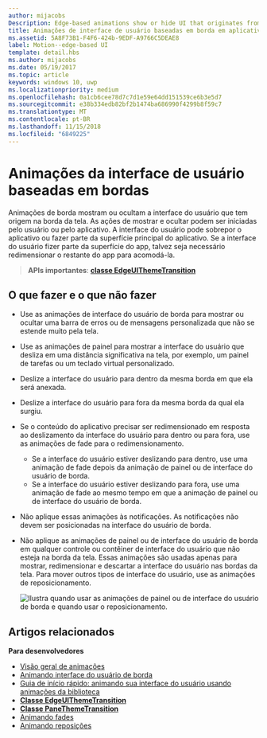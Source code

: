```yaml
---
author: mijacobs
Description: Edge-based animations show or hide UI that originates from the edge of the screen.
title: Animações de interface de usuário baseadas em borda em aplicativos UWP
ms.assetid: 5A8F73B1-F4F6-424b-9EDF-A9766C5DEAE8
label: Motion--edge-based UI
template: detail.hbs
ms.author: mijacobs
ms.date: 05/19/2017
ms.topic: article
keywords: windows 10, uwp
ms.localizationpriority: medium
ms.openlocfilehash: 0a1cb6cee78d7c7d1e59e64dd151539ce6b3e5d7
ms.sourcegitcommit: e38b334edb82bf2b1474ba686990f4299b8f59c7
ms.translationtype: MT
ms.contentlocale: pt-BR
ms.lasthandoff: 11/15/2018
ms.locfileid: "6849225"
---
```

# <a name="edge-based-ui-animations"></a>Animações da interface de usuário baseadas em bordas





Animações de borda mostram ou ocultam a interface do usuário que tem origem na borda da tela. As ações de mostrar e ocultar podem ser iniciadas pelo usuário ou pelo aplicativo. A interface do usuário pode sobrepor o aplicativo ou fazer parte da superfície principal do aplicativo. Se a interface do usuário fizer parte da superfície do app, talvez seja necessário redimensionar o restante do app para acomodá-la.

> **APIs importantes**: [**classe EdgeUIThemeTransition**](https://msdn.microsoft.com/library/windows/apps/hh702324)


## <a name="dos-and-donts"></a>O que fazer e o que não fazer


-   Use as animações de interface do usuário de borda para mostrar ou ocultar uma barra de erros ou de mensagens personalizada que não se estende muito pela tela.
-   Use as animações de painel para mostrar a interface do usuário que desliza em uma distância significativa na tela, por exemplo, um painel de tarefas ou um teclado virtual personalizado.
-   Deslize a interface do usuário para dentro da mesma borda em que ela será anexada.
-   Deslize a interface do usuário para fora da mesma borda da qual ela surgiu.
-   Se o conteúdo do aplicativo precisar ser redimensionado em resposta ao deslizamento da interface do usuário para dentro ou para fora, use as animações de fade para o redimensionamento.
    -   Se a interface do usuário estiver deslizando para dentro, use uma animação de fade depois da animação de painel ou de interface do usuário de borda.
    -   Se a interface do usuário estiver deslizando para fora, use uma animação de fade ao mesmo tempo em que a animação de painel ou de interface do usuário de borda.
-   Não aplique essas animações às notificações. As notificações não devem ser posicionadas na interface do usuário de borda.
-   Não aplique as animações de painel ou de interface do usuário de borda em qualquer controle ou contêiner de interface do usuário que não esteja na borda da tela. Essas animações são usadas apenas para mostrar, redimensionar e descartar a interface do usuário nas bordas da tela. Para mover outros tipos de interface do usuário, use as animações de reposicionamento.

    ![Ilustra quando usar as animações de painel ou de interface do usuário de borda e quando usar o reposicionamento.](images/edgevsreposition.png)

## <a name="related-articles"></a>Artigos relacionados


**Para desenvolvedores**
* [Visão geral de animações](https://msdn.microsoft.com/library/windows/apps/mt187350)
* [Animando interface do usuário de borda](https://msdn.microsoft.com/library/windows/apps/xaml/jj649428)
* [Guia de início rápido: animando sua interface do usuário usando animações da biblioteca](https://msdn.microsoft.com/library/windows/apps/xaml/hh452703)
* [**Classe EdgeUIThemeTransition**](https://msdn.microsoft.com/library/windows/apps/hh702324)
* [**Classe PaneThemeTransition**](https://msdn.microsoft.com/library/windows/apps/hh969160)
* [Animando fades](https://msdn.microsoft.com/library/windows/apps/xaml/jj649429)
* [Animando reposições](https://msdn.microsoft.com/library/windows/apps/xaml/jj649434)

 

 




